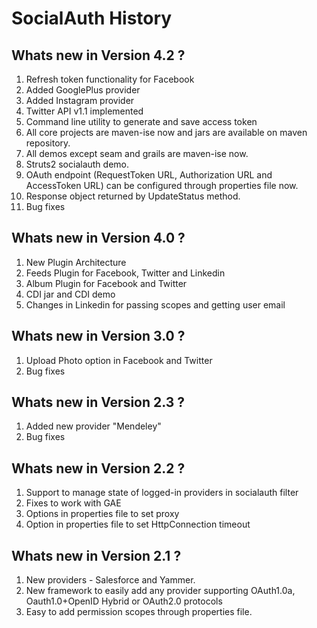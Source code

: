 # SocialAuth History #

## Whats new in Version 4.2 ? ##
  1. Refresh token functionality for Facebook
  1. Added GooglePlus provider
  1. Added Instagram provider
  1. Twitter API v1.1 implemented
  1. Command line utility to generate and save access token
  1. All core projects are maven-ise now and jars are available on maven repository.
  1. All demos except seam and grails are maven-ise now.
  1. Struts2 socialauth demo.
  1. OAuth endpoint (RequestToken URL, Authorization URL and AccessToken URL) can be configured through properties file now.
  1. Response object returned by UpdateStatus method.
  1. Bug fixes

## Whats new in Version 4.0 ? ##
  1. New Plugin Architecture
  1. Feeds Plugin for Facebook, Twitter and Linkedin
  1. Album Plugin for Facebook and Twitter
  1. CDI jar and CDI demo
  1. Changes in Linkedin for passing scopes and getting user email

## Whats new in Version 3.0 ? ##

  1. Upload Photo option in Facebook and Twitter
  1. Bug fixes


## Whats new in Version 2.3 ? ##

  1. Added new provider "Mendeley"
  1. Bug fixes


## Whats new in Version 2.2 ? ##

  1. Support to manage state of logged-in providers in socialauth filter
  1. Fixes to work with GAE
  1. Options in properties file to set proxy
  1. Option in properties file to set HttpConnection timeout


## Whats new in Version 2.1 ? ##

  1. New providers - Salesforce and Yammer.
  1. New framework to easily add any provider supporting OAuth1.0a, Oauth1.0+OpenID Hybrid or OAuth2.0 protocols
  1. Easy to add permission scopes through properties file.